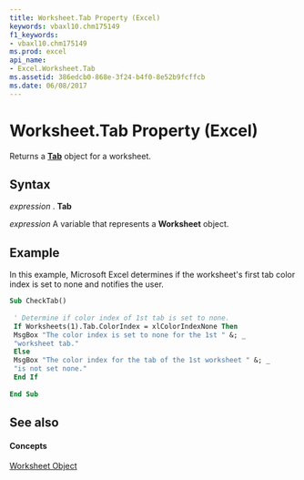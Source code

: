 ```yaml
---
title: Worksheet.Tab Property (Excel)
keywords: vbaxl10.chm175149
f1_keywords:
- vbaxl10.chm175149
ms.prod: excel
api_name:
- Excel.Worksheet.Tab
ms.assetid: 386edcb0-868e-3f24-b4f0-8e52b9fcffcb
ms.date: 06/08/2017
---
```



# Worksheet.Tab Property (Excel)

Returns a  **[Tab](Excel.Tab.md)** object for a worksheet.


## Syntax

 _expression_ . **Tab**

 _expression_ A variable that represents a **Worksheet** object.


## Example

In this example, Microsoft Excel determines if the worksheet's first tab color index is set to none and notifies the user.


```vb
Sub CheckTab() 
 
 ' Determine if color index of 1st tab is set to none. 
 If Worksheets(1).Tab.ColorIndex = xlColorIndexNone Then 
 MsgBox "The color index is set to none for the 1st " &; _ 
 "worksheet tab." 
 Else 
 MsgBox "The color index for the tab of the 1st worksheet " &; _ 
 "is not set none." 
 End If 
 
End Sub
```


## See also


#### Concepts


[Worksheet Object](Excel.Worksheet.md)

